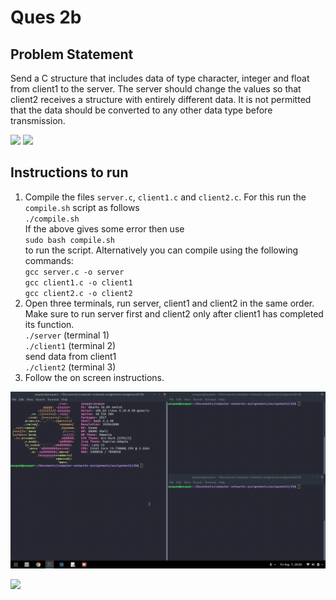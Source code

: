 # Ques 2b

## Problem Statement
Send  a  C  structure  that  includes  data  of  type  character,  integer  and  float  from  client1 to the server. The server should change the values so that client2 receives a structure with entirely different data. It is not permitted that the data should be converted to any other data type before transmission.

![](https://img.shields.io/badge/Language-C-orange.svg)
![](https://img.shields.io/badge/Language-Bash-orange.svg)

## Instructions to run
1. Compile the files `server.c`, `client1.c` and `client2.c`. For this run the `compile.sh` script as follows  
`./compile.sh`  
If the above gives some error then use  
`sudo bash compile.sh`  
to run the script.
Alternatively you can compile using the following commands:  
`gcc server.c -o server`  
`gcc client1.c -o client1`  
`gcc client2.c -o client2`
2. Open three terminals, run server, client1 and client2 in the same order. Make sure to run server first and client2 only after client1 has completed its function.  
`./server` (terminal 1)   
`./client1` (terminal 2)  
send data from client1  
`./client2` (terminal 3)   
3. Follow the on screen instructions.

![](./readme.gif)

![](https://ForTheBadge.com/images/badges/built-with-love.svg)
